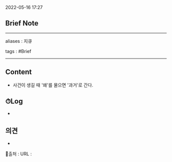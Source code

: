 2022-05-16 17:27
## Brief Note
---
aliases : 지큐

tags : #Brief

---

## Content
- 사건이 생길 때 '왜'를 물으면 '과거'로 간다.

## ⏱Log
-

## 의견
-


📙출처 :
URL :